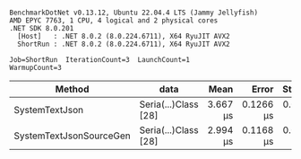```

BenchmarkDotNet v0.13.12, Ubuntu 22.04.4 LTS (Jammy Jellyfish)
AMD EPYC 7763, 1 CPU, 4 logical and 2 physical cores
.NET SDK 8.0.201
  [Host]   : .NET 8.0.2 (8.0.224.6711), X64 RyuJIT AVX2
  ShortRun : .NET 8.0.2 (8.0.224.6711), X64 RyuJIT AVX2

Job=ShortRun  IterationCount=3  LaunchCount=1  
WarmupCount=3  

```
| Method                  | data                 | Mean     | Error     | StdDev    | Min      | Max      | Gen0   | Allocated |
|------------------------ |--------------------- |---------:|----------:|----------:|---------:|---------:|-------:|----------:|
| SystemTextJson          | Seria(...)Class [28] | 3.667 μs | 0.1266 μs | 0.0069 μs | 3.660 μs | 3.674 μs | 0.0229 |   2.06 KB |
| SystemTextJsonSourceGen | Seria(...)Class [28] | 2.994 μs | 0.1168 μs | 0.0064 μs | 2.988 μs | 3.001 μs | 0.0267 |   2.21 KB |
